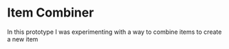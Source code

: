 # Item Combiner

In this prototype I was experimenting with a way to combine items to create a new item
